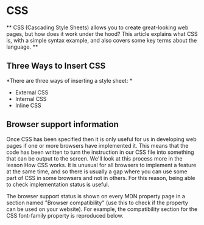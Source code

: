 # CSS
** CSS (Cascading Style Sheets) allows you to create great-looking web pages, but how does it work under the hood? This article explains what CSS is, with a simple syntax example, and also covers some key terms about the language. **


## Three Ways to Insert CSS
*There are three ways of inserting a style sheet: *

* External CSS
* Internal CSS
* Inline CSS

## Browser support information
Once CSS has been specified then it is only useful for us in developing web pages if one or more browsers have implemented it. This means that the code has been written to turn the instruction in our CSS file into something that can be output to the screen. We'll look at this process more in the lesson How CSS works. It is unusual for all browsers to implement a feature at the same time, and so there is usually a gap where you can use some part of CSS in some browsers and not in others. For this reason, being able to check implementation status is useful.

The browser support status is shown on every MDN property page in a section named "Browser compatibility" (use this to check if the property can be used on your website). For example, the compatibility section for the CSS font-family property is reproduced below.


